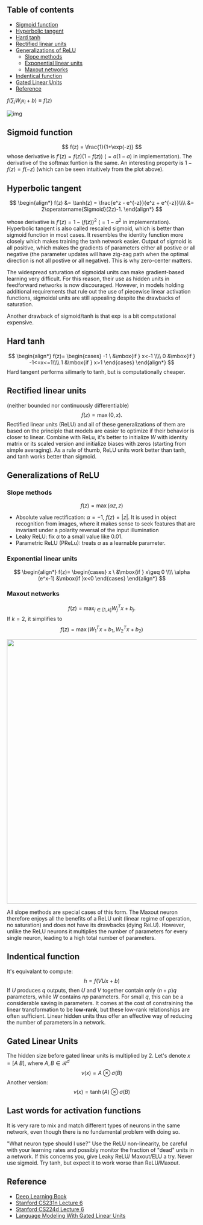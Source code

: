 ## Table of contents
<!--ts-->
   * [Sigmoid function](#sigmoid-function)
   * [Hyperbolic tangent](#hyperbolic-tangent)
   * [Hard tanh](#hard-tanh)
   * [Rectified linear units](#rectified-linear-units)
   * [Generalizations of ReLU](#generalizations-of-relu)
       * [Slope methods](#slope-methods)
       * [Exponential linear units](#exponential-linear-units)
       * [Maxout networks](#maxout-networks)
   * [Indentical function](#indentical-function)
   * [Gated Linear Units](#gated-linear-units)
   * [Reference](#reference)
<!--te-->

$f(\sum_iW_ix_i+b)\equiv f(z)$

![img](resources/activation.png)

## Sigmoid function
$$
f(z) = \frac{1}{1+\exp(-z)}
$$
whose derivative is $f'(z) = f(z) (1-f(z))$ ($=a(1-a)$ in implementation). The derivative of the softmax funtion is the same. 
An interesting property is $1-f(z) = f(-z)$ (which can be seen intuitively from the plot above).
## Hyperbolic tangent
$$
\begin{align*}
f(z) &= \tanh(z) = \frac{e^z - e^{-z}}{e^z + e^{-z}}\\\\
     &= 2\operatorname{Sigmoid}(2z)-1.
\end{align*}
$$

whose derivative is $f'(z) = 1- (f(z))^2$ ($=1-a^2$ in implementation).
Hyperbolic tangent is also called rescaled sigmoid, which is better than sigmoid function in most cases. It resembles the identity function more closely which makes training the tanh network easier. Output of sigmoid is all positive, which makes the gradients of parameters either all postive or all negative (the parameter updates will have zig-zag path when the optimal direction is not all postive or all negative). This is why zero-center matters.

The widespread saturation of sigmoidal units can make gradient-based learning very difficult. For this reason, their use as hidden units in feedforward networks is now discouraged. However, in models holding additional requirements that rule out the use of piecewise linear activation functions, sigmoidal units are still appealing despite the drawbacks of saturation.

Another drawback of sigmoid/tanh is that $\exp$ is a bit computational expensive.

## Hard tanh
$$
\begin{align*}
f(z)= 
\begin{cases} 
-1 \ &\mbox{if } x<-1 \\\\
0    &\mbox{if } -1<=x<=1\\\\
1    &\mbox{if } x>1
\end{cases}
\end{align*}
$$
Hard tangent performs silimarly to tanh, but is computationally cheaper.

## Rectified linear units
(neither bounded nor continuously differentiable)
$$
f(z) = \max(0,x).
$$
Rectified linear units (ReLU) and all of these generalizations of them are based on the principle that models are easier to optimize if their behavior is closer to linear.
Combine with ReLu, it's better to initialize $W$ with identity matrix or its scaled version and initialize biases with zeros (starting from simple averaging). 
As a rule of thumb, ReLU units work better than tanh, and tanh works better than sigmoid.

## Generalizations of ReLU
### Slope methods
$$
f(z)=\max(\alpha z,z)
$$

* Absolute value rectification: $\alpha=-1$, $f(z)=|z|$. It is used in object recognition from images, where it makes sense to seek features that are invariant under a polarity reversal of the input illumination
* Leaky ReLU: fix $\alpha$ to a small value like 0.01.
* Parametric ReLU (PReLu): treats $\alpha$ as a learnable parameter.

### Exponential linear units
$$
\begin{align*}
f(z)= 
\begin{cases} 
x \ &\mbox{if } x\geq 0 \\\\
\alpha (e^x-1)    &\mbox{if }x<0
\end{cases}
\end{align*}
$$

### Maxout networks
$$
f(z) = \max_{j\in[1,k]}W_j^Tx+b_j.
$$
If $k=2$, it simplifies to 
$$
f(z) = \max(W_1^Tx+b_1, W_2^Tx+b_2)
$$

<div align="center">
<img src="resources/maxout.png" width="700">
</div>

All slope methods are special cases of this form. The Maxout neuron therefore enjoys all the benefits of a ReLU unit (linear regime of operation, no saturation) and does not have its drawbacks (dying ReLU). However, unlike the ReLU neurons it multiplies the number of parameters for every single neuron, leading to a high total number of parameters.
## Indentical function
It's equivalant to compute:
$$
h = f(VUx+b)
$$
If $U$ produces $q$ outputs, then $U$ and $V$ together contain only $(n + p)q$ parameters, while $W$ contains $np$ parameters. For small $q$, this can be a considerable saving in parameters. It comes at the cost of constraining the linear transformation to be **low-rank**, but these low-rank relationships are often sufficient. Linear hidden units thus offer an effective way of reducing the number of parameters in a network.

## Gated Linear Units
The hidden size before gated linear units is multiplied by 2. Let's denote $x = [A\ B]$, where $A, B\in \mathcal{R}^d$
$$
v(x) = A\otimes \sigma(B)
$$
Another version:
$$
v(x) = \tanh(A)\otimes \sigma(B)
$$

## Last words for activation functions
It is very rare to mix and match different types of neurons in the same network, even though there is no fundamental problem with doing so.

"What neuron type should I use?" Use the ReLU non-linearity, be careful with your learning rates and possibly monitor the fraction of "dead" units in a network. If this concerns you, give Leaky ReLU/ Maxout/ELU a try. Never use sigmoid. Try tanh, but expect it to work worse than ReLU/Maxout.

## Reference
- [Deep Learning Book](http://www.deeplearningbook.org/)
- [Stanford CS231n Lecture 6](http://cs231n.stanford.edu/slides/2017/cs231n_2017_lecture6.pdf)
- [Stanford CS224d Lecture 6](http://cs224d.stanford.edu/lectures/CS224d-Lecture6.pdf)
- [Language Modeling With Gated Linear Units](https://arxiv.org/abs/1612.08083)
